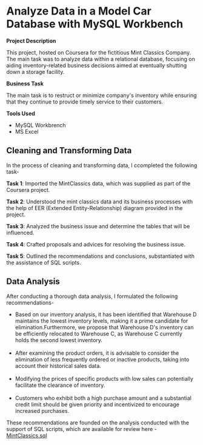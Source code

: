 # Analyze Data in a Model Car Database with MySQL Workbench

**Project Description**

This project, hosted on Coursera for the fictitious Mint Classics Company. The main task was to analyze data within a relational database, focusing on aiding inventory-related business decisions aimed at eventually shutting down a storage facility.

**Business Task**

The main task is to restruct or minimize company's inventory while ensuring that they continue to provide timely service to their customers.

**Tools Used**
<ul>
  <li>MySQL Workbrench</li>
  <li>MS Excel</li>
</ul>

## Cleaning and Transforming Data

In the process of cleaning and transforming data, I ccompleted the following task-

**Task 1**:  Imported the MintClassics data, which was supplied as part of the Coursera project.

**Task 2**: Understood the mint classics data and its business processes with the help of EER (Extended Entity-Relationship) diagram provided in the project.

**Task 3**: Analyzed the business issue and determine the tables that will be influenced.

**Task 4**: Crafted proposals and advices for resolving the business issue.

**Task 5**: Outlined the recommendations and conclusions, substantiated with the assistance of SQL scripts.


## Data Analysis

After conducting a thorough data analysis, I formulated the following recommendations-

<ul>
  <li>Based on our inventory analysis, it has been identified that Warehouse D maintains the lowest inventory levels, making it a prime candidate for elimination.Furthermore, we propose that Warehouse D's inventory can be efficiently relocated to Warehouse C, as Warehouse C currently holds the second lowest inventory.</li><br/>  
  
<li>After examining the product orders, it is advisable to consider the elimination of less frequently ordered or inactive products, taking into account their historical sales data. </li><br/>  

<li>Modifying the prices of specific products with low sales can potentially facilitate the clearance of inventory.</li><br/>  

<li>Customers who exhibit both a high purchase amount and a substantial credit limit should be given priority and incentivized to encourage increased purchases.</li>
</ul>


These recommendations are founded on the analysis conducted with the support of SQL scripts, which are available for review here - [MintClassics.sql](https://github.com/SaloniDhaila/Analyze-Data-in-a-Model-Car-Database-with-MySQL-Workbench/blob/main/MintClassics.sql)




            
